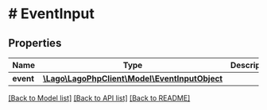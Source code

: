 # # EventInput

## Properties

Name | Type | Description | Notes
------------ | ------------- | ------------- | -------------
**event** | [**\Lago\LagoPhpClient\Model\EventInputObject**](EventInputObject.md) |  |

[[Back to Model list]](../../README.md#models) [[Back to API list]](../../README.md#endpoints) [[Back to README]](../../README.md)
